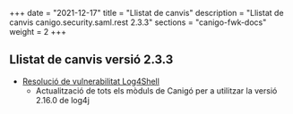 +++
date        = "2021-12-17"
title       = "Llistat de canvis"
description = "Llistat de canvis canigo.security.saml.rest 2.3.3"
sections    = "canigo-fwk-docs"
weight		= 2
+++

## Llistat de canvis versió 2.3.3

- [Resolució de vulnerabilitat Log4Shell](/noticies/2021-12-17-CAN-actualitzacio-canigo-3_4_8_3_6_2/)
   - Actualització de tots els mòduls de Canigó per a utilitzar la versió 2.16.0 de log4j
